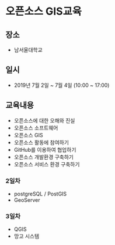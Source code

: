 ﻿# 오픈소스 GIS교육
## 장소
* 남서울대학교
## 일시
* 2019년 7월 2일 ~ 7월 4일 (10:00 ~ 17:00)

## 교육내용
* 오픈소스에 대한 오해와 진실
* 오픈소스 소프트웨어
* 오픈소스 GIS
* 오픈소스 활동에 참여하기
* GitHub를 이용하여 협업하기
* 오픈소스 개발환경 구축하기
* 오픈소스 서비스 환경 구축하기


### 2일차 
* postgreSQL / PostGIS
* GeoServer
### 3일차 
* QGIS
* 망고 시스템



























































































